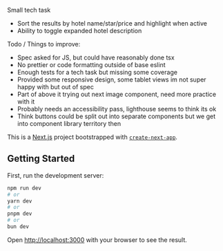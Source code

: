 Small tech task
- Sort the results by hotel name/star/price and highlight when active
- Ability to toggle expanded hotel description

Todo / Things to improve:
- Spec asked for JS, but could have reasonably done tsx
- No prettier or code formatting outside of base eslint
- Enough tests for a tech task but missing some coverage
- Provided some responsive design, some tablet views im not super happy with but out of spec
- Part of above it trying out next image component, need more practice with it
- Probably needs an accessibility pass, lighthouse seems to think its ok
- Think buttons could be split out into separate components but we get into component library territory then

This is a [Next.js](https://nextjs.org/) project bootstrapped with [`create-next-app`](https://github.com/vercel/next.js/tree/canary/packages/create-next-app).

## Getting Started

First, run the development server:

```bash
npm run dev
# or
yarn dev
# or
pnpm dev
# or
bun dev
```

Open [http://localhost:3000](http://localhost:3000) with your browser to see the result.

